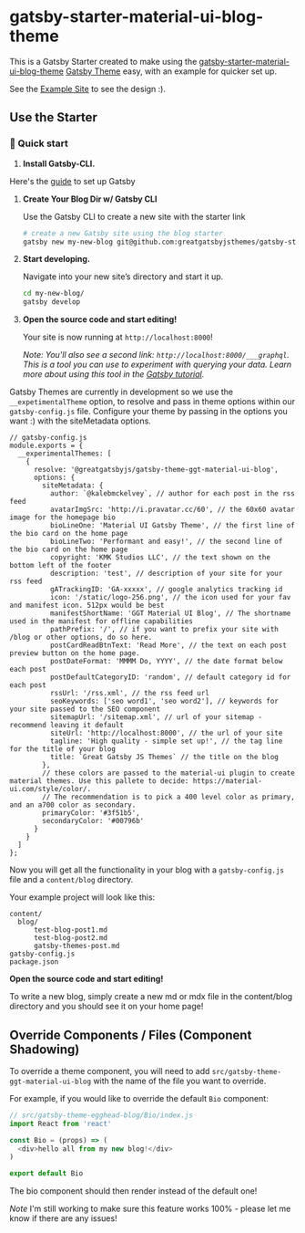# gatsby-starter-material-ui-blog-theme

This is a Gatsby Starter created to make using the [gatsby-starter-material-ui-blog-theme](https://www.npmjs.com/package/@greatgatsbyjs/gatsby-theme-ggt-material-ui-blog) [Gatsby Theme](https://www.gatsbyjs.org/blog/2018-11-11-introducing-gatsby-themes/) easy, with an example for quicker set up.

See the [Example Site](https://gatsby-theme-ggt-material-ui-blog.netlify.com/) to see the design :).

## Use the Starter

### 🚀 Quick start

1. **Install Gatsby-CLI.**

Here's the [guide](https://www.gatsbyjs.org/docs/quick-start) to set up Gatsby

1.  **Create Your Blog Dir w/ Gatsby CLI**

    Use the Gatsby CLI to create a new site with the starter link

    ```sh
    # create a new Gatsby site using the blog starter
    gatsby new my-new-blog git@github.com:greatgatsbyjsthemes/gatsby-starter-ggt-material-ui-blog.git
    ```

1.  **Start developing.**

    Navigate into your new site’s directory and start it up.

    ```sh
    cd my-new-blog/
    gatsby develop
    ```

1.  **Open the source code and start editing!**

    Your site is now running at `http://localhost:8000`!

    _Note: You'll also see a second link: _`http://localhost:8000/___graphql`_. This is a tool you can use to experiment with querying your data. Learn more about using this tool in the [Gatsby tutorial](https://www.gatsbyjs.org/tutorial/part-five/#introducing-graphiql)._


Gatsby Themes are currently in development so we use the `__expetimentalTheme` option, to resolve and pass in theme options within our `gatsby-config.js` file. Configure your theme by passing in the options you want :) with the siteMetadata options.

  ```
  // gatsby-config.js
  module.exports = {
    __experimentalThemes: [
      {
        resolve: '@greatgatsbyjs/gatsby-theme-ggt-material-ui-blog',
        options: {
          siteMetadata: {
            author: `@kalebmckelvey`, // author for each post in the rss feed
            avatarImgSrc: 'http://i.pravatar.cc/60', // the 60x60 avatar image for the homepage bio
            bioLineOne: 'Material UI Gatsby Theme', // the first line of the bio card on the home page
            bioLineTwo: 'Performant and easy!', // the second line of the bio card on the home page
            copyright: 'KMK Studios LLC', // the text shown on the bottom left of the footer
            description: 'test', // description of your site for your rss feed
            gATrackingID: 'GA-xxxxx', // google analytics tracking id
            icon: '/static/logo-256.png', // the icon used for your fav and manifest icon. 512px would be best
            manifestShortName: 'GGT Material UI Blog', // The shortname used in the manifest for offline capabilities
            pathPrefix: '/', // if you want to prefix your site with /blog or other options, do so here.
            postCardReadBtnText: 'Read More', // the text on each post preview button on the home page.
            postDateFormat: 'MMMM Do, YYYY', // the date format below each post
            postDefaultCategoryID: 'random', // default category id for each post
            rssUrl: '/rss.xml', // the rss feed url
            seoKeywords: ['seo word1', 'seo word2'], // keywords for your site passed to the SEO component
            sitemapUrl: '/sitemap.xml', // url of your sitemap - recommend leaving it default
            siteUrl: 'http://localhost:8000', // the url of your site
            tagline: 'High quality - simple set up!', // the tag line for the title of your blog
            title: `Great Gatsby JS Themes` // the title on the blog
          },
          // these colors are passed to the material-ui plugin to create material themes. Use this pallete to decide: https://material-ui.com/style/color/.
          // The recommendation is to pick a 400 level color as primary, and an a700 color as secondary.
          primaryColor: '#3f51b5',
          secondaryColor: '#00796b'
        }
      }
    ]
  };
  ```

Now you will get all the functionality in your blog with a `gatsby-config.js` file and a `content/blog` directory.

Your example project will look like this:

  ```
  content/
    blog/
        test-blog-post1.md
        test-blog-post2.md
        gatsby-themes-post.md
  gatsby-config.js
  package.json
  ```

**Open the source code and start editing!**

  To write a new blog, simply create a new md or mdx file in the content/blog directory and you should see it on your home page!


## Override Components / Files (Component Shadowing)

To override a theme component, you will need to add `src/gatsby-theme-ggt-material-ui-blog` with the name of the file you want to override.

For example, if you would like to override the default `Bio` component:

  ```js
  // src/gatsby-theme-egghead-blog/Bio/index.js
  import React from 'react'

  const Bio = (props) => (
    <div>hello all from my new blog!</div>
  )

  export default Bio
  ```

The bio component should then render instead of the default one!

*Note* I'm still working to make sure this feature works 100% - please let me know if there are any issues!